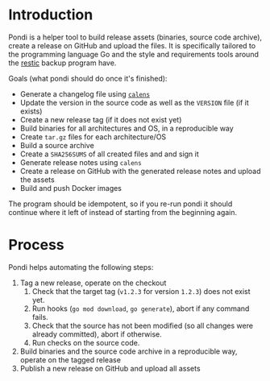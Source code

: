Introduction
============

Pondi is a helper tool to build release assets (binaries, source code archive),
create a release on GitHub and upload the files. It is specifically tailored to
the programming language Go and the style and requirements tools around the
[restic](https://restic.net) backup program have.

Goals (what pondi should do once it's finished):
 * Generate a changelog file using [`calens`](https://github.com/restic/calens)
 * Update the version in the source code as well as the `VERSION` file (if it exists)
 * Create a new release tag (if it does not exist yet)
 * Build binaries for all architectures and OS, in a reproducible way
 * Create `tar.gz` files for each architecture/OS
 * Build a source archive
 * Create a `SHA256SUMS` of all created files and and sign it
 * Generate release notes using `calens`
 * Create a release on GitHub with the generated release notes and upload the assets
 * Build and push Docker images

The program should be idempotent, so if you re-run pondi it should continue where it left of instead of starting from the beginning again.

Process
=======

Pondi helps automating the following steps:

 1. Tag a new release, operate on the checkout
    1. Check that the target tag (`v1.2.3` for version `1.2.3`) does not exist yet.
    1. Run hooks (`go mod download`, `go generate`), abort if any command fails.
    1. Check that the source has not been modified (so all changes were already committed), abort if otherwise.
    1. Run checks on the source code.
 2. Build binaries and the source code archive in a reproducible way, operate on the tagged release
 3. Publish a new release on GitHub and upload all assets
